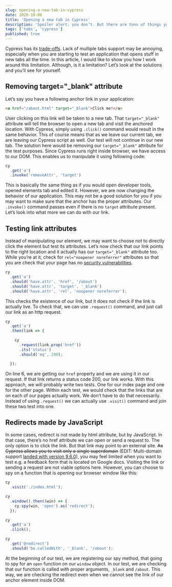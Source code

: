 ```yaml
---
slug: opening-a-new-tab-in-cypress
date: 2020-10-08
title: 'Opening a new tab in Cypress'
description: 'Spoiler alert: you don’t. But there are tons of things you can do to test your link redirects properly.'
tags: ['tabs', 'cypress']
published: true
---
```

Cypress has its [trade-offs](https://docs.cypress.io/guides/references/trade-offs.html#Multiple-tabs). Lack of multiple tabs support may be annoying, especially when you are starting to test an application that opens stuff in new tabs all the time. In this article, I would like to show you how I work around this limitation. Although, is it a limitation? Let’s look at the solutions and you’ll see for yourself.

## Removing target="_blank" attribute
Let’s say you have a following anchor link in your application:
```html
<a href="/about.html" target="_blank">Click me!</a>
```
User clicking on this link will be taken to a new tab. That `target="_blank"` attribute will tell the browser to open a new tab and visit the anchored location. With Cypress, simply using `.click()` command would result in the same behavior. This of course means that as we leave our current tab, we are leaving our Cypress script as well. Our test will not continue in our new tab. The solution here would be removing our `target="_blank"` attribute for the test purposes. Since Cypress runs right inside browser, we have access to our DOM. This enables us to manipulate it using following code:
```js
cy
  .get('a')
  .invoke('removeAttr', 'target')
```
This is basically the same thing as if you would open developer tools, opened elements tab and edited it. However, we are now changing the behavior of our application. This may not be a good solution for you if you may want to make sure that the anchor has the proper attributes. Our `.invoke()` command passes even if there is no `target` attribute present. Let’s look into what more we can do with our link.

## Testing link attributes
Instead of manipulating our element, we may want to choose not to directly click the element but test its attributes. Let’s now check that our link points to the right location and it actually has our `target="_blank"` attribute too. While you’re at it, check for `rel="noopener noreferrer"` attributes so that you are check that your page has no [security vulnerabilities](https://blog.bolajiayodeji.com/the-security-vulnerabilities-of-the-target_blank-attribute).
```js
cy
  .get('a')
  .should('have.attr', 'href', '/about')
  .should('have.attr', 'target', '_blank')
  .should('have.attr', 'rel', 'noopener noreferrer');
```
This checks the existence of our link, but it does not check if the link is actually live. To check that, we can use `.request()` command, and just call our link as an http request.
```js {6}
cy
  .get('a')
  .then(link => {

    cy
      .request(link.prop('href'))
      .its('status')
      .should('eq', 200);

  });
```
On line 6, we are getting our `href` property and we are using it in our request. If that link returns a status code 200, our link works. With this approach, we will probably write two tests. One for our index page and one for the other page. Within each test, we would check that the links that are on each of our pages actually work. We don’t have to do that necessarily. Instead of using `.request()` we can actually use `.visit()` command and join these two test into one.

## Redirects made by JavaScript
In some cases, redirect is not made by html attribute, but by JavaScript. In that case, there’s no href attribute we can open or send a request to. The only option is to click the link. But that link may point to an external site. ~~As Cypress allows you to visit only a single superdomain~~ (EDIT: Multi-domain support [landed with version 9.6.0](https://docs.cypress.io/guides/references/changelog#9-6-0)), you may feel limited when you want to test e.g. a feedback form that is located on Google docs. Visiting the link or sending a request are not viable options here. However, you can choose to spy on a function that is opening our browser window like this:
```js
cy
  .visit('./index.html');

cy
  .window().then((win) => {
    cy.spy(win, 'open').as('redirect');
  });

cy
  .get('a')
  .click();

cy
  .get('@redirect')
  .should('be.calledWith', '_blank', '/about');
```
At the beginning of our test, we are registering our spy method, that going to spy for an `open` function on our `window` object. In our test, we are checking that our function is called with proper arguments, `_blank` and `/about`. This way, we are checking the redirect even when we cannot see the link of our anchor element inside DOM.

